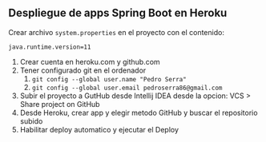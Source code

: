 ## Despliegue de apps Spring Boot en Heroku

Crear archivo `system.properties` en el proyecto con el contenido:

```
java.runtime.version=11
```


1. Crear cuenta en heroku.com y github.com
2. Tener configurado git en el ordenador
    1. `git config --global user.name "Pedro Serra"`
    2. `git config --global user.email pedroserra86@gmail.com`
3. Subir el proyecto a GutHub desde Intellij IDEA desde la opcion: VCS > Share project on GitHub
4. Desde Heroku, crear app y elegir metodo GitHub y buscar el repositorio subido
5. Habilitar deploy automatico y ejecutar el Deploy